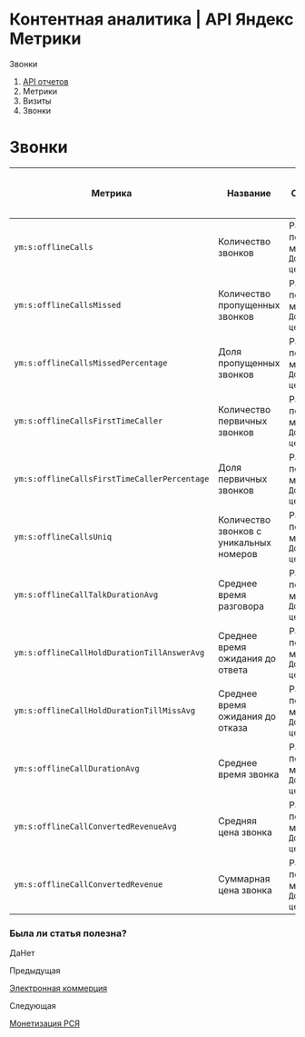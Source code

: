 # Контентная аналитика | API Яндекс Метрики

Звонки

  1. [API отчетов](../../index.md)
  2. Метрики
  3. Визиты
  4. Звонки

# Звонки

**Метрика** |  **Название** |  **Описание** |  **Тип** |  **Возможность фильтрации** |  **Минимальная дата для создания отчета**  
---|---|---|---|---|---  
`ym:s:offlineCalls` |  Количество звонков |  Работает по множеству `Достижения целей`. |  `int` |  есть |  2017-04-04  
`ym:s:offlineCallsMissed` |  Количество пропущенных звонков |  Работает по множеству `Достижения целей`. |  `int` |  есть |  2017-04-04  
`ym:s:offlineCallsMissedPercentage` |  Доля пропущенных звонков |  Работает по множеству `Достижения целей`. |  `percents` |  есть |  2017-04-04  
`ym:s:offlineCallsFirstTimeCaller` |  Количество первичных звонков |  Работает по множеству `Достижения целей`. |  `int` |  есть |  2017-04-04  
`ym:s:offlineCallsFirstTimeCallerPercentage` |  Доля первичных звонков |  Работает по множеству `Достижения целей`. |  `percents` |  есть |  2017-04-04  
`ym:s:offlineCallsUniq` |  Количество звонков с уникальных номеров |  Работает по множеству `Достижения целей`. |  `int` |  есть |  2017-04-04  
`ym:s:offlineCallTalkDurationAvg` |  Среднее время разговора |  Работает по множеству `Достижения целей`. |  `second` |  есть |  2017-04-04  
`ym:s:offlineCallHoldDurationTillAnswerAvg` |  Среднее время ожидания до ответа |  Работает по множеству `Достижения целей`. |  `second` |  есть |  2017-04-04  
`ym:s:offlineCallHoldDurationTillMissAvg` |  Среднее время ожидания до отказа |  Работает по множеству `Достижения целей`. |  `second` |  есть |  2017-04-04  
`ym:s:offlineCallDurationAvg` |  Среднее время звонка |  Работает по множеству `Достижения целей`. |  `second` |  есть |  2017-04-04  
`ym:s:offlineCall`[<currency>](../../param.md)`ConvertedRevenueAvg` |  Средняя цена звонка |  Работает по множеству `Достижения целей`. |  `currency` |  есть |  2017-04-04  
`ym:s:offlineCall`[<currency>](../../param.md)`ConvertedRevenue` |  Суммарная цена звонка |  Работает по множеству `Достижения целей`. |  `currency` |  есть |  2017-04-04  
  
### Была ли статья полезна?

ДаНет

Предыдущая

[Электронная коммерция](ecommerce.md)

Следующая

[Монетизация РСЯ](yan.md)
